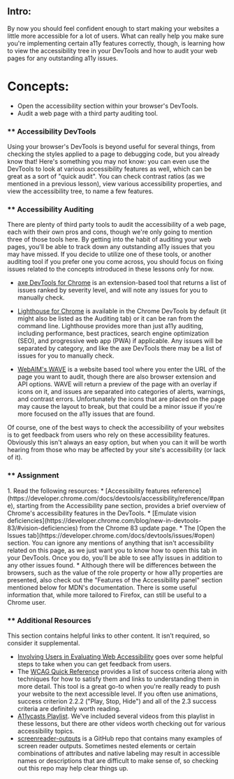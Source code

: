 ## Intro:


By now you should feel confident enough to start making your websites a little more accessible for a lot of users. What can really help you make sure you're implementing certain a11y features correctly, though, is learning how to view the accessibility tree in your DevTools and how to audit your web pages for any outstanding a11y issues.

# Concepts:


* Open the accessibility section within your browser's DevTools.
* Audit a web page with a third party auditing tool.

### ** Accessibility DevTools

Using your browser's DevTools is beyond useful for several things, from checking the styles applied to a page to debugging code, but you already know that! Here's something you may not know: you can even use the DevTools to look at various accessibility features as well, which can be great as a sort of "quick audit". You can check contrast ratios (as we mentioned in a previous lesson), view various accessibility properties, and view the accessibility tree, to name a few features.

### ** Accessibility Auditing

There are plenty of third party tools to audit the accessibility of a web page, each with their own pros and cons, though we're only going to mention three of those tools here. By getting into the habit of auditing your web pages, you'll be able to track down any outstanding a11y issues that you may have missed. If you decide to utilize one of these tools, or another auditing tool if you prefer one you come across, you should focus on fixing issues related to the concepts introduced in these lessons only for now.

* [axe DevTools for Chrome](https://chrome.google.com/webstore/detail/axe-devtools-web-accessib/lhdoppojpmngadmnindnejefpokejbdd?hl=en-US) is an extension-based tool that returns a list of issues ranked by severity level, and will note any issues for you to manually check.

* [Lighthouse for Chrome](https://developers.google.com/web/tools/lighthouse) is available in the Chrome DevTools by default (it might also be listed as the Auditing tab) or it can be ran from the command line. Lighthouse provides more than just a11y auditing, including performance, best practices, search engine optimization (SEO), and progressive web app (PWA) if applicable. Any issues will be separated by category, and like the axe DevTools there may be a list of issues for you to manually check.

* [WebAIM's WAVE](https://wave.webaim.org/) is a website based tool where you enter the URL of the page you want to audit, though there are also browser extension and API options. WAVE will return a preview of the page with an overlay if icons on it, and issues are separated into categories of alerts, warnings, and contrast errors. Unfortunately the icons that are placed on the page may cause the layout to break, but that could be a minor issue if you're more focused on the a11y issues that are found.

Of course, one of the best ways to check the accessibility of your websites is to get feedback from users who rely on these accessibility features. Obviously this isn't always an easy option, but when you can it will be worth hearing from those who may be affected by your site's accessibility (or lack of it).

### ** Assignment

<div class="lesson-content__panel" markdown="1">
1. Read the following resources:
    * [Accessibility features reference](https://developer.chrome.com/docs/devtools/accessibility/reference/#pane), starting from the Accessibility pane section, provides a brief overview of Chrome's accessibility features in the DevTools. 
    * [Emulate vision deficiencies](https://developer.chrome.com/blog/new-in-devtools-83/#vision-deficiencies) from the Chrome 83 update page. 
    * The [Open the Issues tab](https://developer.chrome.com/docs/devtools/issues/#open) section. You can ignore any mentions of anything that isn't accessibility related on this page, as we just want you to know how to open this tab in your DevTools. Once you do, you'll be able to see a11y issues in addition to any other issues found.
    * Although there will be differences between the browsers, such as the value of the role property or how a11y properties are presented, also check out the "Features of the Accessibility panel" section mentioned below for MDN's documentation. There is some useful information that, while more tailored to Firefox, can still be useful to a Chrome user.
</div>

### ** Additional Resources

This section contains helpful links to other content. It isn’t required, so consider it supplemental.

* [Involving Users in Evaluating Web Accessibility](https://www.w3.org/WAI/test-evaluate/involving-users/) goes over some helpful steps to take when you can get feedback from users.
* The [WCAG Quick Reference](https://www.w3.org/WAI/WCAG21/quickref/) provides a list of success criteria along with techniques for how to satisfy them and links to understanding them in more detail. This tool is a great go-to when you're really ready to push your website to the next accessible level. If you often use animations, success criterion 2.2.2 ("Play, Stop, Hide") and all of the 2.3 success criteria are definitely worth reading.
* [A11ycasts Playlist](https://www.youtube.com/playlist?list=PLNYkxOF6rcICWx0C9LVWWVqvHlYJyqw7g). We've included several videos from this playlist in these lessons, but there are other videos worth checking out for various accessibility topics.
* [screenreader-outputs](https://github.com/thatblindgeye/screenreader-outputs) is a GitHub repo that contains many examples of screen reader outputs. Sometimes nested elements or certain combinations of attributes and native labeling may result in accessible names or descriptions that are difficult to make sense of, so checking out this repo may help clear things up.
